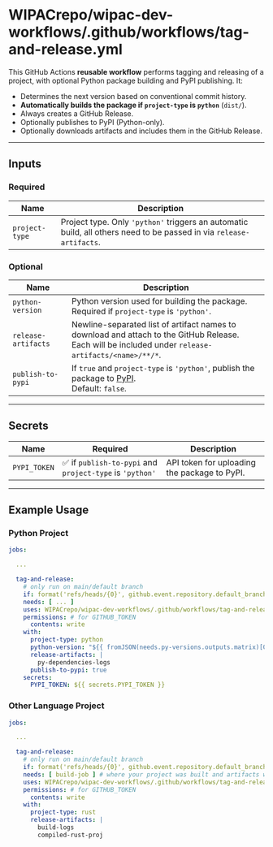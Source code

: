 # WIPACrepo/wipac-dev-workflows/.github/workflows/tag-and-release.yml

This GitHub Actions **reusable workflow** performs tagging and releasing of a project, with optional Python package building and PyPI publishing. It:

- Determines the next version based on conventional commit history.
- **Automatically builds the package if `project-type` is `python`** (`dist/`).
- Always creates a GitHub Release.
- Optionally publishes to PyPI (Python-only).
- Optionally downloads artifacts and includes them in the GitHub Release.

---

## Inputs

### Required

| Name           | Description                                                                                                         |
|----------------|---------------------------------------------------------------------------------------------------------------------|
| `project-type` | Project type. Only `'python'` triggers an automatic build, all others need to be passed in via `release-artifacts`. |

### Optional

| Name                | Description                                                                                                                                            |
|---------------------|--------------------------------------------------------------------------------------------------------------------------------------------------------|
| `python-version`    | Python version used for building the package. Required if `project-type` is `'python'`.                                                                |
| `release-artifacts` | Newline-separated list of artifact names to download and attach to the GitHub Release.<br>Each will be included under `release-artifacts/<name>/**/*`. |
| `publish-to-pypi`   | If `true` and `project-type` is `'python'`, publish the package to [PyPI](https://pypi.org/).<br>Default: `false`.                                     |

---

## Secrets

| Name         | Required                                                | Description                                  |
|--------------|---------------------------------------------------------|----------------------------------------------|
| `PYPI_TOKEN` | ✅ if `publish-to-pypi` and `project-type` is `'python'` | API token for uploading the package to PyPI. |

---

## Example Usage

### Python Project

```yaml
jobs:

  ...

  tag-and-release:
    # only run on main/default branch
    if: format('refs/heads/{0}', github.event.repository.default_branch) == github.ref
    needs: [ ... ]
    uses: WIPACrepo/wipac-dev-workflows/.github/workflows/tag-and-release.yml@v...
    permissions: # for GITHUB_TOKEN
      contents: write
    with:
      project-type: python
      python-version: "${{ fromJSON(needs.py-versions.outputs.matrix)[0] }}"
      release-artifacts: |
        py-dependencies-logs
      publish-to-pypi: true
    secrets:
      PYPI_TOKEN: ${{ secrets.PYPI_TOKEN }}
```

### Other Language Project

```yaml
jobs:

  ...

  tag-and-release:
    # only run on main/default branch
    if: format('refs/heads/{0}', github.event.repository.default_branch) == github.ref
    needs: [ build-job ] # where your project was built and artifacts were uploaded
    uses: WIPACrepo/wipac-dev-workflows/.github/workflows/tag-and-release.yml@v...
    permissions: # for GITHUB_TOKEN
      contents: write
    with:
      project-type: rust
      release-artifacts: |
        build-logs
        compiled-rust-proj
```
